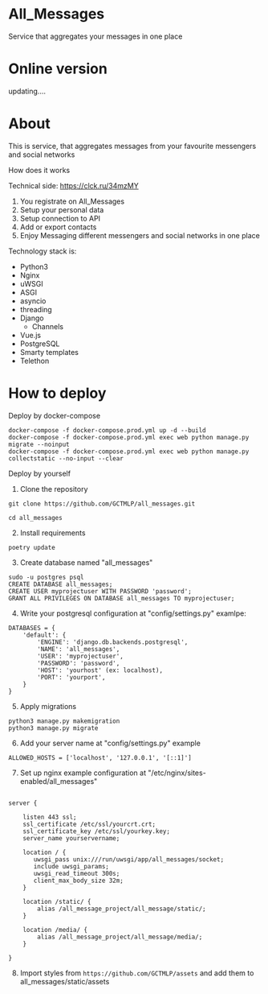 # All_Messages
Service that aggregates your messages in one place


# Online version
updating....

# About

This is service, that aggregates messages from your favourite messengers and social networks

How does it works

Technical side: https://clck.ru/34mzMY

1. You registrate on All_Messages
2. Setup your personal data
3. Setup connection to API 
4. Add or export contacts
5. Enjoy Messaging different messengers and social networks in one place

Technology stack is:
  - Python3
  - Nginx
  - uWSGI
  - ASGI
  - asyncio
  - threading
  - Django
    - Channels
  - Vue.js
  - PostgreSQL
  - Smarty templates
  - Telethon

# How to deploy

Deploy by docker-compose 
```
docker-compose -f docker-compose.prod.yml up -d --build
docker-compose -f docker-compose.prod.yml exec web python manage.py migrate --noinput
docker-compose -f docker-compose.prod.yml exec web python manage.py collectstatic --no-input --clear 
```

Deploy by yourself

1. Clone the repository
```
git clone https://github.com/GCTMLP/all_messages.git
```
```
cd all_messages
```

2. Install requirements
```
poetry update
```

3. Create database named "all_messages"
```
sudo -u postgres psql
CREATE DATABASE all_messages;
CREATE USER myprojectuser WITH PASSWORD 'password';
GRANT ALL PRIVILEGES ON DATABASE all_messages TO myprojectuser;
```

4. Write your postgresql configuration at "config/settings.py"
examlpe:
```
DATABASES = {
    'default': {
        'ENGINE': 'django.db.backends.postgresql',
        'NAME': 'all_messages',
        'USER': 'myprojectuser',
        'PASSWORD': 'password',
        'HOST': 'yourhost' (ex: localhost),
        'PORT': 'yourport',
    }
}
```

5. Apply migrations
```
python3 manage.py makemigration
python3 manage.py migrate
```

6. Add your server name at "config/settings.py"
example
```
ALLOWED_HOSTS = ['localhost', '127.0.0.1', '[::1]']
```

7. Set up nginx
example configuration at "/etc/nginx/sites-enabled/all_messages"
```

server {

    listen 443 ssl;
    ssl_certificate /etc/ssl/yourcrt.crt;
    ssl_certificate_key /etc/ssl/yourkey.key;
    server_name yourservername;

    location / {
       uwsgi_pass unix:///run/uwsgi/app/all_messages/socket;
       include uwsgi_params;
       uwsgi_read_timeout 300s;
       client_max_body_size 32m;
    }

    location /static/ {
        alias /all_message_project/all_message/static/;
    }
    
    location /media/ {
        alias /all_message_project/all_message/media/;
    }

}
```

8. Import styles from ```https://github.com/GCTMLP/assets``` and add them to all_messages/static/assets
